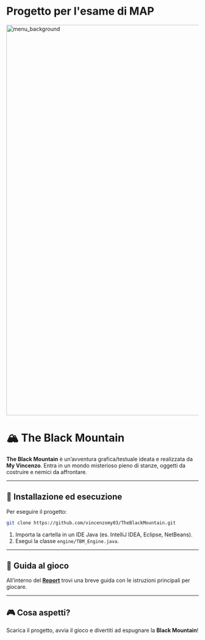 # Progetto per l'esame di MAP

<img width="1536" height="1024" alt="menu_background" src="https://github.com/user-attachments/assets/59351f5b-af88-4e8d-9527-222168ccca8d" />


# 🏔️ The Black Mountain

**The Black Mountain** è un’avventura grafica/testuale ideata e realizzata da **My Vincenzo**.
Entra in un mondo misterioso pieno di stanze, oggetti da costruire e nemici da affrontare.

---

## 🚀 Installazione ed esecuzione

Per eseguire il progetto:

```bash
git clone https://github.com/vincenzomy03/TheBlackMountain.git
```

1. Importa la cartella in un IDE Java (es. IntelliJ IDEA, Eclipse, NetBeans).
2. Esegui la classe `engine/TBM_Engine.java`.

---

## 📖 Guida al gioco

All’interno del **[Report](doc/DocumentazioneMAP.md)** trovi una breve guida con le istruzioni principali per giocare.

---

## 🎮 Cosa aspetti?

Scarica il progetto, avvia il gioco e divertiti ad espugnare la **Black Mountain**!
